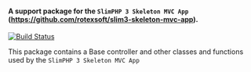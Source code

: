 #### A support package for the `SlimPHP 3 Skeleton MVC App` (https://github.com/rotexsoft/slim3-skeleton-mvc-app). 

[![Build Status](https://img.shields.io/travis/rotexsoft/slim3-skeleton-mvc-tools/master.png?style=flat-square)](https://travis-ci.org/rotexsoft/slim3-skeleton-mvc-tools)

This package contains a Base controller and other classes and functions used by the `SlimPHP 3 Skeleton MVC App`
